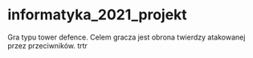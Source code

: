 # informatyka_2021_projekt
Gra typu tower defence.
Celem gracza jest obrona twierdzy atakowanej przez przeciwników. 
trtr